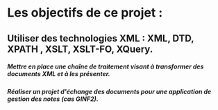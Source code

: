 # Les objectifs de ce projet : 


## Utiliser des technologies XML : XML, DTD, XPATH , XSLT, XSLT-FO, XQuery. 


##### Mettre en place une chaîne de traitement visant à transformer des documents XML et à les présenter.


##### Réaliser un projet d'échange des documents pour une application de gestion des notes (cas GINF2).











